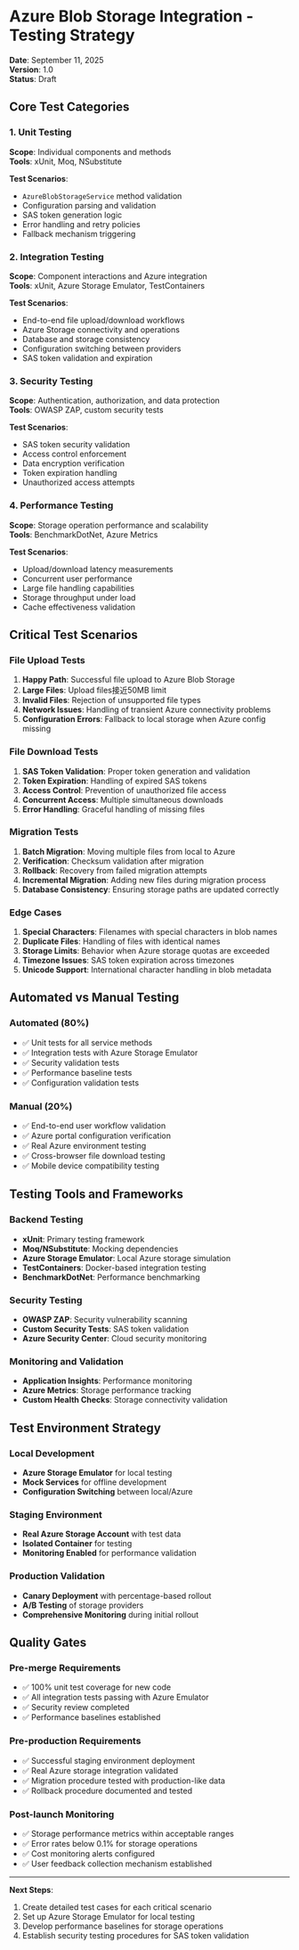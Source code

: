 # Azure Blob Storage Integration - Testing Strategy

**Date**: September 11, 2025  
**Version**: 1.0  
**Status**: Draft

## Core Test Categories

### 1. Unit Testing
**Scope**: Individual components and methods  
**Tools**: xUnit, Moq, NSubstitute  

**Test Scenarios**:
- `AzureBlobStorageService` method validation
- Configuration parsing and validation
- SAS token generation logic
- Error handling and retry policies
- Fallback mechanism triggering

### 2. Integration Testing  
**Scope**: Component interactions and Azure integration  
**Tools**: xUnit, Azure Storage Emulator, TestContainers  

**Test Scenarios**:
- End-to-end file upload/download workflows
- Azure Storage connectivity and operations
- Database and storage consistency
- Configuration switching between providers
- SAS token validation and expiration

### 3. Security Testing
**Scope**: Authentication, authorization, and data protection  
**Tools**: OWASP ZAP, custom security tests  

**Test Scenarios**:
- SAS token security validation
- Access control enforcement
- Data encryption verification
- Token expiration handling
- Unauthorized access attempts

### 4. Performance Testing
**Scope**: Storage operation performance and scalability  
**Tools**: BenchmarkDotNet, Azure Metrics  

**Test Scenarios**:
- Upload/download latency measurements
- Concurrent user performance
- Large file handling capabilities
- Storage throughput under load
- Cache effectiveness validation

## Critical Test Scenarios

### File Upload Tests
1. **Happy Path**: Successful file upload to Azure Blob Storage
2. **Large Files**: Upload files接近50MB limit
3. **Invalid Files**: Rejection of unsupported file types
4. **Network Issues**: Handling of transient Azure connectivity problems
5. **Configuration Errors**: Fallback to local storage when Azure config missing

### File Download Tests  
1. **SAS Token Validation**: Proper token generation and validation
2. **Token Expiration**: Handling of expired SAS tokens
3. **Access Control**: Prevention of unauthorized file access
4. **Concurrent Access**: Multiple simultaneous downloads
5. **Error Handling**: Graceful handling of missing files

### Migration Tests
1. **Batch Migration**: Moving multiple files from local to Azure
2. **Verification**: Checksum validation after migration
3. **Rollback**: Recovery from failed migration attempts
4. **Incremental Migration**: Adding new files during migration process
5. **Database Consistency**: Ensuring storage paths are updated correctly

### Edge Cases
1. **Special Characters**: Filenames with special characters in blob names
2. **Duplicate Files**: Handling of files with identical names
3. **Storage Limits**: Behavior when Azure storage quotas are exceeded
4. **Timezone Issues**: SAS token expiration across timezones
5. **Unicode Support**: International character handling in blob metadata

## Automated vs Manual Testing

### Automated (80%)
- ✅ Unit tests for all service methods
- ✅ Integration tests with Azure Storage Emulator  
- ✅ Security validation tests
- ✅ Performance baseline tests
- ✅ Configuration validation tests

### Manual (20%)
- ✅ End-to-end user workflow validation
- ✅ Azure portal configuration verification
- ✅ Real Azure environment testing
- ✅ Cross-browser file download testing
- ✅ Mobile device compatibility testing

## Testing Tools and Frameworks

### Backend Testing
- **xUnit**: Primary testing framework
- **Moq/NSubstitute**: Mocking dependencies
- **Azure Storage Emulator**: Local Azure storage simulation
- **TestContainers**: Docker-based integration testing
- **BenchmarkDotNet**: Performance benchmarking

### Security Testing
- **OWASP ZAP**: Security vulnerability scanning
- **Custom Security Tests**: SAS token validation
- **Azure Security Center**: Cloud security monitoring

### Monitoring and Validation
- **Application Insights**: Performance monitoring
- **Azure Metrics**: Storage performance tracking
- **Custom Health Checks**: Storage connectivity validation

## Test Environment Strategy

### Local Development
- **Azure Storage Emulator** for local testing
- **Mock Services** for offline development
- **Configuration Switching** between local/Azure

### Staging Environment
- **Real Azure Storage Account** with test data
- **Isolated Container** for testing
- **Monitoring Enabled** for performance validation

### Production Validation
- **Canary Deployment** with percentage-based rollout
- **A/B Testing** of storage providers
- **Comprehensive Monitoring** during initial rollout

## Quality Gates

### Pre-merge Requirements
- ✅ 100% unit test coverage for new code
- ✅ All integration tests passing with Azure Emulator
- ✅ Security review completed
- ✅ Performance baselines established

### Pre-production Requirements  
- ✅ Successful staging environment deployment
- ✅ Real Azure storage integration validated
- ✅ Migration procedure tested with production-like data
- ✅ Rollback procedure documented and tested

### Post-launch Monitoring
- ✅ Storage performance metrics within acceptable ranges
- ✅ Error rates below 0.1% for storage operations
- ✅ Cost monitoring alerts configured
- ✅ User feedback collection mechanism established

---

**Next Steps**:
1. Create detailed test cases for each critical scenario
2. Set up Azure Storage Emulator for local testing
3. Develop performance baselines for storage operations
4. Establish security testing procedures for SAS token validation